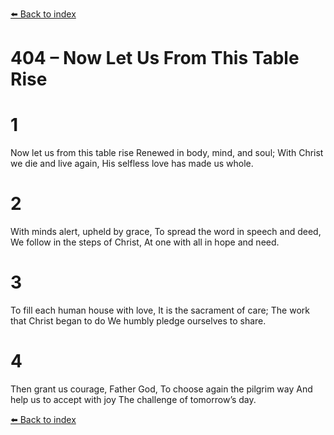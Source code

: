 [⬅️ Back to index](../README.md)

# 404 – Now Let Us From This Table Rise


# 1
Now let us from this table rise
Renewed in body, mind, and soul;
With Christ we die and live again,
His selfless love has made us whole.

# 2
With minds alert, upheld by grace,
To spread the word in speech and deed,
We follow in the steps of Christ,
At one with all in hope and need.

# 3
To fill each human house with love,
It is the sacrament of care;
The work that Christ began to do
We humbly pledge ourselves to share.

# 4
Then grant us courage, Father God,
To choose again the pilgrim way
And help us to accept with joy
The challenge of tomorrow’s day.

[⬅️ Back to index](../README.md)
